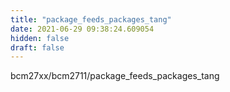```yaml
---
title: "package_feeds_packages_tang"
date: 2021-06-29 09:38:24.609054
hidden: false
draft: false
---
```


bcm27xx/bcm2711/package_feeds_packages_tang

